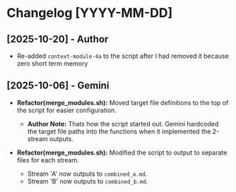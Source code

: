 # Changelog [YYYY-MM-DD]

## [2025-10-20] - Author

- Re-added `context-module-4a` to the script after I had removed it because zero short term memory 

## [2025-10-06] - Gemini

- **Refactor(merge_modules.sh):** Moved target file definitions to the top of the script for easier configuration.

	- **Author Note:** Thats how the script started out. Gemini hardcoded the target file paths into the functions when it implemented the 2-stream outputs.

- **Refactor(merge_modules.sh):** Modified the script to output to separate files for each stream.
  - Stream 'A' now outputs to `combined_a.md`.
  - Stream 'B' now outputs to `combined_b.md`.

